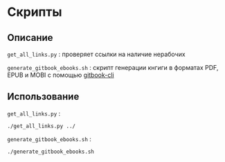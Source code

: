 # Скрипты

## Описание

`get_all_links.py` : проверяет ссылки на наличие нерабочих

`generate_gitbook_ebooks.sh` : скрипт генерации кнгиги в форматах PDF, EPUB и MOBI с помощью [gitbook-cli](https://www.npmjs.com/package/gitbook-cli)

## Использование

`get_all_links.py` :

```
./get_all_links.py ../
```

`generate_gitbook_ebooks.sh` :

```
./generate_gitbook_ebooks.sh
```

